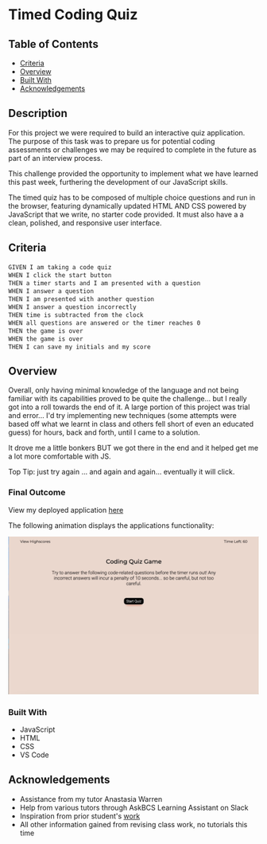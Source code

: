 # Timed Coding Quiz

## Table of Contents

- [Criteria](#criteria)
- [Overview](#overview)
- [Built With](#built-with)
- [Acknowledgements](#acknowledgements)

## Description
For this project we were required to build an interactive quiz application. The purpose of this task was to prepare us for potential coding assessments or challenges we may be required to complete in the future as part of an interview process. 

This challenge provided the opportunity to implement what we have learned this past week, furthering the development of our JavaScript skills.

The timed quiz has to be composed of multiple choice questions and run in the browser, featuring dynamically updated HTML AND CSS powered by JavaScript that we write, no starter code provided. It must also have a a clean, polished, and responsive user interface.


## Criteria
```
GIVEN I am taking a code quiz
WHEN I click the start button
THEN a timer starts and I am presented with a question
WHEN I answer a question
THEN I am presented with another question
WHEN I answer a question incorrectly
THEN time is subtracted from the clock
WHEN all questions are answered or the timer reaches 0
THEN the game is over
WHEN the game is over
THEN I can save my initials and my score
```


## Overview
 Overall, only having minimal knowledge of the language and not being familiar with its capabilities proved to be quite the challenge... but I really got into a roll towards the end of it. A large portion of this project was trial and error... I'd try implementing new techniques (some attempts were based off what we learnt in class and others fell short of even an educated guess) for hours, back and forth, until I came to a solution.

 It drove me a little bonkers BUT we got there in the end and it helped get me a lot more comfortable with JS.

Top Tip: just try again ... and again and again... eventually it will click.


### Final Outcome
View my deployed application [here](https://jayabaldwin.github.io/timed-code-quiz/)

The following animation displays the applications functionality:

![The following animation displays the applications functionality:](./assets/images/screenshots/timed-code-quiz.gif)


### Built With
- JavaScript
- HTML
- CSS
- VS Code



## Acknowledgements
- Assistance from my tutor Anastasia Warren
- Help from various tutors through AskBCS Learning Assistant on Slack
- Inspiration from prior student's [work](https://github.com/mmeii/code-quiz)
- All other information gained from revising class work, no tutorials this time